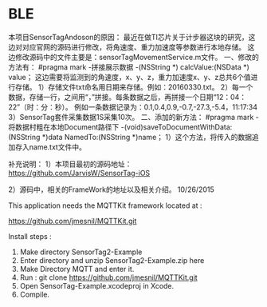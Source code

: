 # BLE
本项目SensorTagAndoson的原因：
  最近在做TI芯片关于计步器这块的研究，这边对对应官网的源码进行修改，将角速度、重力加速度等参数进行本地存储。
  这边修改源码中的文件主要是：sensorTagMovementService.m文件。
  一、修改的方法有：
  #pragma mark -拼接展示数据
-(NSString *) calcValue:(NSData *) value；
  这边需要将监测到的角速度，x、y、z，重力加速度x、y、z总共6个值进行存储。
1）存储文件txt命名用日期来存储。例如：20160330.txt。
2）每一个数据，存储一行，之间用“，”拼接。每条数据之后，再拼接一个日期“12：04：22”（时：分：秒）。
例如一条数据记录为：0.1,0.4,0.9,-0.7,-27.3,-5.4，11:17:34
3）SensorTag套件采集数据1S采集10次。 
  二、添加的新方法：
  #pragma mark -将数据村粗在本地Document路径下
-(void)saveToDocumentWithData:(NSString *)data NamedTo:(NSString *)name；
1）这个方法，将传入的数据追加存入name.txt文件中。
  

补充说明：
1）本项目最初的源码地址：
https://github.com/JarvisW/SensorTag-iOS

2）源码中，相关的FrameWork的地址以及相关介绍。
10/26/2015

This application needs the MQTTKit framework located at :

https://github.com/jmesnil/MQTTKit.git


Install steps :

1. Make directory SensorTag2-Example
2. Enter directory and unzip SensorTag2-Example.zip here
3. Make Directory MQTT and enter it.
4. Run : git clone https://github.com/jmesnil/MQTTKit.git
5. Open SensorTag-Example.xcodeproj in Xcode.
6. Compile.
